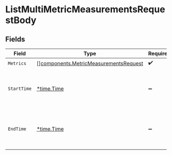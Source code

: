 # ListMultiMetricMeasurementsRequestBody


## Fields

| Field                                                                                          | Type                                                                                           | Required                                                                                       | Description                                                                                    |
| ---------------------------------------------------------------------------------------------- | ---------------------------------------------------------------------------------------------- | ---------------------------------------------------------------------------------------------- | ---------------------------------------------------------------------------------------------- |
| `Metrics`                                                                                      | [][components.MetricMeasurementsRequest](../../models/components/metricmeasurementsrequest.md) | :heavy_check_mark:                                                                             | N/A                                                                                            |
| `StartTime`                                                                                    | [*time.Time](https://pkg.go.dev/time#Time)                                                     | :heavy_minus_sign:                                                                             | Timestamp in ISO 8601 format in UTC timezone: yyyy-MM-ddTHH:mm:ssZ                             |
| `EndTime`                                                                                      | [*time.Time](https://pkg.go.dev/time#Time)                                                     | :heavy_minus_sign:                                                                             | Timestamp in ISO 8601 format in UTC timezone: yyyy-MM-ddTHH:mm:ssZ                             |